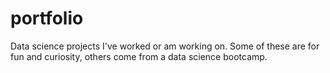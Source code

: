 # portfolio
Data science projects I've worked or am working on. Some of these are for fun and curiosity, others come from a data science bootcamp.
